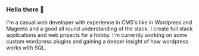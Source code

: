 
<head>
  <link rel="stylesheet" href="https://fonts.googleapis.com/css?family=Sofia">
  <link rel="stylesheet" type="text/css" media=”screen” href="https://raw.githubusercontent.com/5Diraptor/5Diraptor/main/css.css">
</head>
<body>

### Hello there 👋

I'm a casual web developer with experience in CMS's like in Wordpress and Magento and a good all round understanding of the stack.  I create full stack applications and web projects for a hobby.  I'm currently working on some custom wordpress plugins and gaining a deeper insight of how wordpress works with SQL.

</body>


<!--
**5Diraptor/5Diraptor** is a ✨ _special_ ✨ repository because its `README.md` (this file) appears on your GitHub profile.

Here are some ideas to get you started:

- 🔭 I’m currently working on ...
- 🌱 I’m currently learning ...
- 👯 I’m looking to collaborate on ...
- 🤔 I’m looking for help with ...
- 💬 Ask me about ...
- 📫 How to reach me: ...
- 😄 Pronouns: ...
- ⚡ Fun fact: ...
-->
